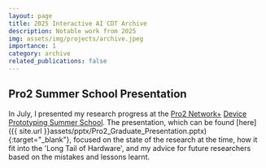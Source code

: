 ```yaml
---
layout: page
title: 2025 Interactive AI CDT Archive
description: Notable work from 2025
img: assets/img/projects/archive.jpeg
importance: 1
category: archive
related_publications: false
---
```


## Pro2 Summer School Presentation

In July, I presented my research progress at the [Pro2 Network+](https://prosquared.org/) [Device Prototyping Summer School](https://prosquared.org/2025-summer-school/).
The presentation, which can be found [here]({{ site.url }}assets/pptx/Pro2_Graduate_Presentation.pptx){:target="\_blank"},
focused on the state of the research at the time, how it fit into the 'Long Tail of Hardware', and my advice for future researchers
based on the mistakes and lessons learnt.



